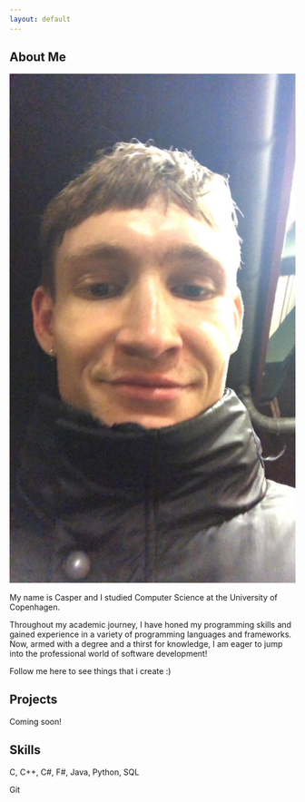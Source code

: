 ```yaml
---
layout: default
---
```


## About Me

<img class="profile-picture" src="image.jpg">

My name is Casper and I studied Computer Science at the University of Copenhagen. 

Throughout my academic journey, I have honed my programming skills and gained experience in a variety of programming languages and frameworks. Now, armed with a degree and a thirst for knowledge, I am eager to jump into the professional world of software development! 

Follow me here to see things that i create :)

## Projects

Coming soon!

## Skills

C, C++, C#, F#, Java, Python, SQL

Git